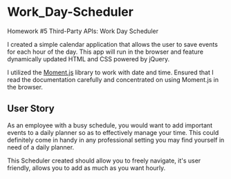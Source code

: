 # Work_Day-Scheduler
Homework #5
Third-Party APIs: Work Day Scheduler

I created a simple calendar application that allows the user to save events for each hour of the day. This app will run in the browser and feature dynamically updated HTML and CSS powered by jQuery.

I utilized the [Moment.js](https://momentjs.com/) library to work with date and time. Ensured that I read the documentation carefully and concentrated on using Moment.js in the browser.

## User Story
As an employee with a busy schedule, you would want to add important events to a daily planner so as to effectively manage your time. This could definitely come in handy in any professional setting you may find yourself in need of a daily planner.

This Scheduler created should allow you to freely navigate, it's user friendly, allows you to add as much as you want hourly. 

